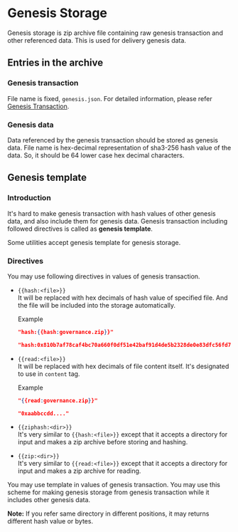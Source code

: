 # Genesis Storage

Genesis storage is zip archive file containing raw genesis transaction and
other referenced data.
This is used for delivery genesis data.

## Entries in the archive

### Genesis transaction

File name is fixed, `genesis.json`.
For detailed information, please refer [Genesis Transaction](genesis_tx.md).

### Genesis data

Data referenced by the genesis transaction should be stored as genesis data.
File name is hex-decimal representation of sha3-256 hash value of the data.
So, it should be 64 lower case hex decimal characters.

## Genesis template

### Introduction

It's hard to make genesis transaction with hash values of other genesis
data, and also include them for genesis data. Genesis transaction including
followed directives is called as **genesis template**.

Some utilities accept genesis template for genesis storage.

### Directives

You may use following directives in values of genesis transaction.

* `{{hash:<file>}}` <br>
  It will be replaced with hex decimals of hash value of
  specified file. And the file will be included into the storage automatically.
  
  Example
  ```json
  "hash:{{hash:governance.zip}}"
  ```
  ```json
  "hash:0x810b7af78caf4bc70a660f0df51e42baf91d4de5b2328de0e83dfc56fd70a6cb"
  ```
  
* `{{read:<file>}}` <br>
  It will be replaced with hex decimals of file content itself.
  It's designated to use in `content` tag.
  
  Example
  ```json
  "{{read:governance.zip}}"
  ```
  ```json
  "0xaabbccdd...."
  ```
  
* `{{ziphash:<dir>}}` <br>
  It's very similar to `{{hash:<file>}}` except that it accepts a directory
  for input and makes a zip archive before storing and hashing.
  
* `{{zip:<dir>}}` <br>
  It's very similar to `{{read:<file>}}` except that it accepts a directory
  for input and makes a zip archive for reading.

You may use template in values of genesis transaction. You may use this
scheme for making genesis storage from genesis transaction while it includes
other genesis data.

**Note:**
If you refer same directory in different positions, it may returns different
hash value or bytes.
     
